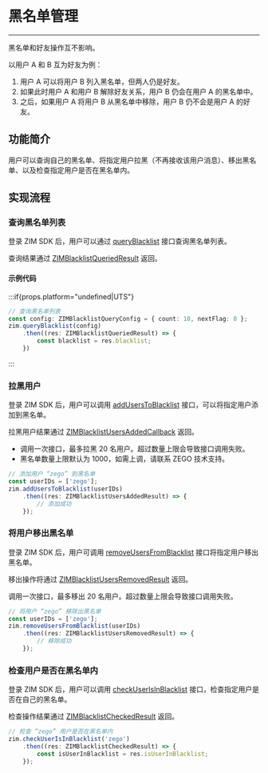 # 黑名单管理

- - -

<Note title="说明">

黑名单和好友操作互不影响。   

以用户 A 和 B 互为好友为例：

1. 用户 A 可以将用户 B 列入黑名单，但两人仍是好友。
2. 如果此时用户 A 和用户 B 解除好友关系，用户 B 仍会在用户 A 的黑名单中。
3. 之后，如果用户 A 将用户 B 从黑名单中移除，用户 B 仍不会是用户 A 的好友。
</Note>

## 功能简介

用户可以查询自己的黑名单、将指定用户拉黑（不再接收该用户消息）、移出黑名单、以及检查指定用户是否在黑名单内。

## 实现流程

### 查询黑名单列表

登录 ZIM SDK 后，用户可以通过 [queryBlacklist](https://doc-zh.zego.im/article/api?doc=zim_API~javascript_uni-app~class~ZIM#query-blacklist) 接口查询黑名单列表。

查询结果通过 [ZIMBlacklistQueriedResult](https://doc-zh.zego.im/article/api?doc=zim_API~javascript_uni-app~interface~ZIMBlacklistQueriedResult) 返回。

#### 示例代码

:::if{props.platform="undefined|UTS"}
```typescript title= "示例代码"
// 查询黑名单列表
const config: ZIMBlacklistQueryConfig = { count: 10, nextFlag: 0 };
zim.queryBlacklist(config)
    .then((res: ZIMBlacklistQueriedResult) => {
        const blacklist = res.blacklist;
    })
```
:::

### 拉黑用户

登录 ZIM SDK 后，用户可以调用 [addUsersToBlacklist](https://doc-zh.zego.im/article/api?doc=zim_API~javascript_uni-app~class~ZIM#add-users-to-blacklist) 接口，可以将指定用户添加到黑名单。

拉黑用户结果通过 [ZIMBlacklistUsersAddedCallback](https://doc-zh.zego.im/article/api?doc=zim_API~javascript_uni-app~interface~ZIMBlacklistUsersAddedResult) 返回。

<Warning title="注意">

- 调用一次接口，最多拉黑 20 名用户。超过数量上限会导致接口调用失败。
- 黑名单数量上限默认为 1000，如需上调，请联系 ZEGO 技术支持。
</Warning>

```typescript title= "示例代码"
// 添加用户 “zego” 到黑名单
const userIDs = ['zego'];
zim.addUsersToBlacklist(userIDs)
    .then((res: ZIMBlacklistUsersAddedResult) => {
        // 添加成功
    });
```

### 将用户移出黑名单

登录 ZIM SDK 后，用户可调用 [removeUsersFromBlacklist](https://doc-zh.zego.im/article/api?doc=zim_API~javascript_uni-app~class~ZIM#remove-users-from-blacklist) 接口将指定用户移出黑名单。

移出操作将通过 [ZIMBlacklistUsersRemovedResult](https://doc-zh.zego.im/article/api?doc=zim_API~javascript_uni-app~interface~ZIMBlacklistUsersRemovedResult) 返回。

<Warning title="注意">
调用一次接口，最多移出 20 名用户。超过数量上限会导致接口调用失败。
</Warning>


```typescript title= "示例代码"
// 将用户 “zego” 移除出黑名单
const userIDs = ['zego'];
zim.removeUsersFromBlacklist(userIDs)
    .then((res: ZIMBlacklistUsersRemovedResult) => {
        // 移除成功
    });
```

### 检查用户是否在黑名单内

登录 ZIM SDK 后，用户可以调用 [checkUserIsInBlacklist](https://doc-zh.zego.im/article/api?doc=zim_API~javascript_uni-app~class~ZIM#check-user-is-in-blacklist) 接口，检查指定用户是否在自己的黑名单。

检查操作结果通过 [ZIMBlacklistCheckedResult](https://doc-zh.zego.im/article/api?doc=zim_API~javascript_uni-app~interface~ZIMBlacklistCheckedResult) 返回。


```typescript title= "示例代码"
// 检查 “zego” 用户是否在黑名单内 
zim.checkUserIsInBlacklist('zego')
    .then((res: ZIMBlacklistCheckedResult) => {
        const isUserInBlacklist = res.isUserInBlacklist;
    });
```

<Content />